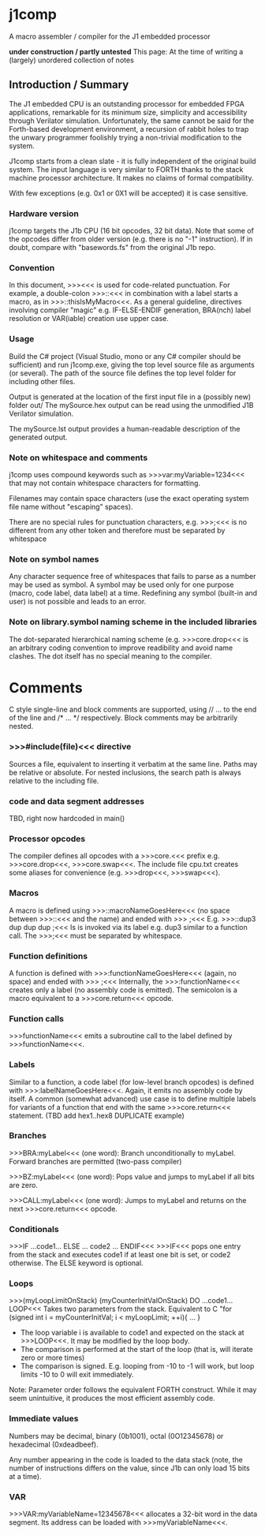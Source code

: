 # j1comp
A macro assembler / compiler for the J1 embedded processor

__under construction / partly untested__
This page: At the time of writing a (largely) unordered collection of notes

## Introduction / Summary

The J1 embedded CPU is an outstanding processor for embedded FPGA applications, remarkable for its minimum size, simplicity and accessibility through Verilator simulation. Unfortunately, the same cannot be said for the Forth-based development environment, a recursion of rabbit holes to trap the unwary programmer foolishly trying a non-trivial modification to the system.

J1comp starts from a clean slate - it is fully independent of the original build system.
The input language is very similar to FORTH thanks to the stack machine processor architecture. It makes no claims of formal compatibility.

With few exceptions (e.g. 0x1 or 0X1 will be accepted) it is case sensitive.

### Hardware version
j1comp targets the J1b CPU (16 bit opcodes, 32 bit data). Note that some of the opcodes differ from older version (e.g. there is no "-1" instruction). If in doubt, compare with "basewords.fs" from the original J1b repo.

### Convention
In this document, >>><<< is used for code-related punctuation. For example, a double-colon >>>::<<< in combination with a label starts a macro, as in >>>::thisIsMyMacro<<<.
As a general guideline, directives involving compiler "magic" e.g. IF-ELSE-ENDIF generation, BRA(nch) label resolution or VAR(iable) creation use upper case.

### Usage
Build the C# project (Visual Studio, mono or any C# compiler should be sufficient) and run j1comp.exe, giving the top level source file as arguments (or several).
The path of the source file defines the top level folder for including other files.

Output is generated at the location of the first input file in a (possibly new) folder out/
The mySource.hex output can be read using the unmodified J1B Verilator simulation.

The mySource.lst output provides a human-readable description of the generated output.

### Note on whitespace and comments 
j1comp uses compound keywords such as >>>var:myVariable=1234<<< that may not contain whitespace characters for formatting.

Filenames may contain space characters (use the exact operating system file name without "escaping" spaces). 

There are no special rules for punctuation characters, e.g. >>>;<<< is no different from any other token and therefore must be separated by whitespace

### Note on symbol names
Any character sequence free of whitespaces that fails to parse as a number may be used as symbol. A symbol may be used only for one purpose (macro, code label, data label) at a time.
Redefining any symbol (built-in and user) is not possible and leads to an error.

### Note on library.symbol naming scheme in the included libraries
The dot-separated hierarchical naming scheme (e.g. >>>core.drop<<< is an arbitrary coding convention to improve readibility and avoid name clashes. The dot itself has no special meaning to the compiler.

# Comments
C style single-line and block comments are supported, using // ... to the end of the line and /* ... */ respectively.
Block comments may be arbitrarily nested.

### >>>#include(file)<<< directive
Sources a file, equivalent to inserting it verbatim at the same line. Paths may be relative or absolute. 
For nested inclusions, the search path is always relative to the including file.

### code and data segment addresses
TBD, right now hardcoded in main()

### Processor opcodes
The compiler defines all opcodes with a >>>core.<<< prefix e.g. >>>core.drop<<<, >>>core.swap<<<.
The include file cpu.txt creates some aliases for convenience (e.g. >>>drop<<<, >>>swap<<<).

### Macros
A macro is defined using >>>::macroNameGoesHere<<< (no space between >>>::<<< and the name) and ended with >>> ;<<<
E.g. >>>::dup3 dup dup dup ;<<<
Is is invoked via its label e.g. dup3 similar to a function call.
The >>>;<<< must be separated by whitespace.

### Function definitions
A function is defined with >>>:functionNameGoesHere<<< (again, no space) and ended with >>> ;<<<
Internally, the >>>:functionName<<< creates only a label (no assembly code is emitted). The semicolon is a macro equivalent to a >>>core.return<<< opcode.

### Function calls
\>>>functionName<<< emits a subroutine call to the label defined by >>>functionName<<<.

### Labels
Similar to a function, a code label (for low-level branch opcodes) is defined with >>>:labelNameGoesHere<<<. Again, it emits no assembly code by itself.
A common (somewhat advanced) use case is to define multiple labels for variants of a function that end with the same >>>core.return<<< statement.
(TBD add hex1..hex8 DUPLICATE example)

### Branches
\>>>BRA:myLabel<<< (one word): Branch unconditionally to myLabel. Forward branches are permitted (two-pass compiler)

\>>>BZ:myLabel<<< (one word): Pops value and jumps to myLabel if all bits are zero.

\>>>CALL:myLabel<<< (one word): Jumps to myLabel and returns on the next >>>core.return<<< opcode.

### Conditionals 

\>>>IF ...code1... ELSE ... code2 ... ENDIF<<<
\>>>IF<<< pops one entry from the stack and executes code1 if at least one bit is set, or code2 otherwise. The ELSE keyword is optional.

### Loops 
\>>>(myLoopLimitOnStack) (myCounterInitValOnStack) DO ...code1... LOOP<<<
Takes two parameters from the stack. 
Equivalent to C "for (signed int i = myCounterInitVal; i < myLoopLimit; ++i){ ... }

* The loop variable i is available to code1 and expected on the stack at >>>LOOP<<<. It may be modified by the loop body.
* The comparison is performed at the start of the loop (that is, will iterate zero or more times)
* The comparison is signed. E.g. looping from -10 to -1 will work, but loop limits -10 to 0 will exit immediately.

Note: Parameter order follows the equivalent FORTH construct. While it may seem unintuitive, it produces the most efficient assembly code.

### Immediate values
Numbers may be decimal, binary (0b1001), octal (0O12345678) or hexadecimal (0xdeadbeef).

Any number appearing in the code is loaded to the data stack (note, the number of instructions differs on the value, since J1b can only load 15 bits at a time).

### VAR
\>>>VAR:myVariableName=12345678<<< allocates a 32-bit word in the data segment. Its address can be loaded with >>>myVariableName<<<. 